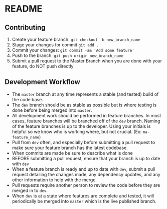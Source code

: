# README

## Contributing
1. Create your feature branch: `git checkout -b new_branch_name`
2. Stage your changes for commit `git add .`
3. Commit your changes: `git commit -am 'Add some feature'`
4. Push to the branch: `git push origin new_branch_name`
5. Submit a pull request to the Master Branch when you are done with your feature, do NOT push directly

## Development Workflow

* The `master` branch at any time represents a stable (and tested) build of the code base.
* The  `dev` branch should be as stable as possible but is where testing is done before being merged into `master`.
* All development work should be performed in feature branches. In most cases, feature branches will be branched off of the `dev` branch. Naming of the feature branches is up to the developer. Using your initials is helpful so we know who is working where, but not crucial. (Ex: `ma-feature_name`)
* Pull from `dev` often, and especially before submitting a pull request to make sure your feature branch has the latest codebase.   
* When commits are made be sure to describe what is done
* BEFORE submitting a pull request, ensure that your branch is up to date with `dev`
* When a feature branch is ready and up to date with `dev`, submit a pull request detailing the changes made, any dependency updates, and any other information to help with the merge.
* Pull requests require another person to review the code before they are merged in to `dev`.
* When `dev` is at a state where features are complete and tested, it will periodically be merged into `master` which is the live published branch.

